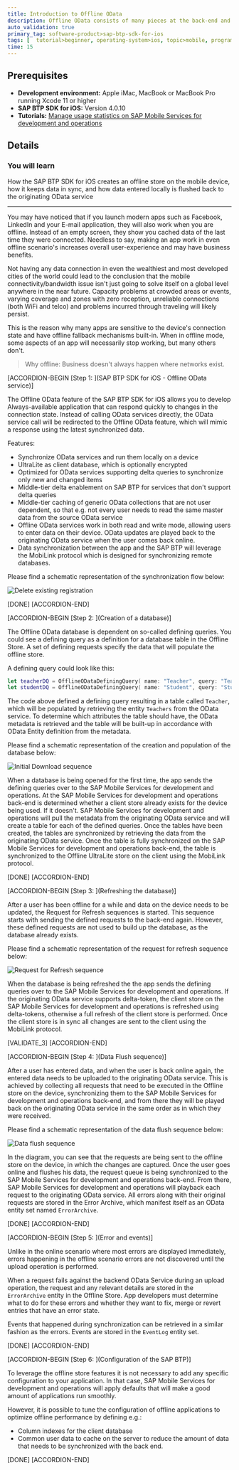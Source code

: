 ```yaml
---
title: Introduction to Offline OData
description: Offline OData consists of many pieces at the back-end and the front-end that eventually make offline OData work, without being in the way of the developer. This tutorial will explain how all components work together to achieve this.
auto_validation: true
primary_tag: software-product>sap-btp-sdk-for-ios
tags: [  tutorial>beginner, operating-system>ios, topic>mobile, programming-tool>odata, software-product>sap-business-technology-platform, software-product>sap-mobile-services]
time: 15
---
```


## Prerequisites  

- **Development environment:** Apple iMac, MacBook or MacBook Pro running Xcode 11 or higher
- **SAP BTP SDK for iOS:** Version 4.0.10
- **Tutorials:** [Manage usage statistics on SAP Mobile Services for development and operations](fiori-ios-hcpms-reporting)

## Details

### You will learn  

How the SAP BTP SDK for iOS creates an offline store on the mobile device, how it keeps data in sync, and how data entered locally is flushed back to the originating OData service

---

You may have noticed that if you launch modern apps such as Facebook, LinkedIn and your E-mail application, they will also work when you are offline. Instead of an empty screen, they show you cached data of the last time they were connected. Needless to say, making an app work in even offline scenario's increases overall user-experience and may have business benefits.

Not having any data connection in even the wealthiest and most developed cities of the world could lead to the conclusion that the mobile connectivity/bandwidth issue isn't just going to solve itself on a global level anywhere in the near future. Capacity problems at crowded areas or events, varying coverage and zones with zero reception, unreliable connections (both WiFi and telco) and problems incurred through traveling will likely persist.

This is the reason why many apps are sensitive to the device's connection state and have offline fallback mechanisms built-in. When in offline mode, some aspects of an app will necessarily stop working, but many others don't.

> Why offline: Business doesn't always happen where networks exist.

[ACCORDION-BEGIN [Step 1: ](SAP BTP SDK for iOS - Offline OData service)]

The Offline OData feature of the SAP BTP SDK for iOS allows you to develop Always-available application that can respond quickly to changes in the connection state. Instead of calling OData services directly, the OData service call will be redirected to the Offline OData feature, which will mimic a response using the latest synchronized data.

Features:

- Synchronize OData services and run them locally on a device
- UltraLite as client database, which is optionally encrypted
- Optimized for OData services supporting delta queries to synchronize only new and changed items
- Middle-tier delta enablement on SAP BTP for services that don't support delta queries
- Middle-tier caching of generic OData collections that are not user dependent, so that e.g. not every user needs to read the same master data from the source OData service
- Offline OData services work in both read and write mode, allowing users to enter data on their device. OData updates are played back to the originating OData service when the user comes back online.
- Data synchronization between the app and the SAP BTP will leverage the MobiLink protocol which is designed for synchronizing remote databases.

Please find a schematic representation of the synchronization flow below:

![Delete existing registration](image-1.png)

[DONE]
[ACCORDION-END]

[ACCORDION-BEGIN [Step 2: ](Creation of a database)]

The Offline OData database is dependent on so-called defining queries. You could see a defining query as a definition for a database table in the Offline Store. A set of defining requests specify the data that will populate the offline store.

A defining query could look like this:

```swift
let teacherDQ = OfflineODataDefiningQuery( name: "Teacher", query: "Teachers", automaticallyRetrievesStreams: false )
let studentDQ = OfflineODataDefiningQuery( name: "Student", query: "Students", automaticallyRetrievesStreams: false )
```

The code above defined a defining query resulting in a table called `Teacher`, which will be populated by retrieving the entity `Teachers` from the OData service. To determine which attributes the table should have, the OData metadata is retrieved and the table will be built-up in accordance with OData Entity definition from the metadata.

Please find a schematic representation of the creation and population of the database below:

![Initial Download sequence](image-2.png)

When a database is being opened for the first time, the app sends the defining queries over to the SAP Mobile Services for development and operations. At the SAP Mobile Services for development and operations back-end is determined whether a client store already exists for the device being used. If it doesn't. SAP Mobile Services for development and operations will pull the metadata from the originating OData service and will create a table for each of the defined queries. Once the tables have been created, the tables are synchronized by retrieving the data from the originating OData service. Once the table is fully synchronized on the SAP Mobile Services for development and operations back-end, the table is synchronized to the Offline UltraLite store on the client using the MobiLink protocol.

[DONE]
[ACCORDION-END]

[ACCORDION-BEGIN [Step 3: ](Refreshing the database)]

After a user has been offline for a while and data on the device needs to be updated, the Request for Refresh sequences is started. This sequence starts with sending the defined requests to the back-end again. However, these defined requests are not used to build up the database, as the database already exists.

Please find a schematic representation of the request for refresh sequence below:

![Request for Refresh sequence](image-3.png)

When the database is being refreshed the the app sends the defining queries over to the SAP Mobile Services for development and operations. If the originating OData service supports delta-token, the client store on the SAP Mobile Services for development and operations is refreshed using delta-tokens, otherwise a full refresh of the client store is performed. Once the client store is in sync all changes are sent to the client using the MobiLink protocol.

[VALIDATE_3]
[ACCORDION-END]

[ACCORDION-BEGIN [Step 4: ](Data Flush sequence)]

After a user has entered data, and when the user is back online again, the entered data needs to be uploaded to the originating OData service. This is achieved by collecting all requests that need to be executed in the Offline store on the device, synchronizing them to the SAP Mobile Services for development and operations back-end, and from there they will be played back on the originating OData service in the same order as in which they were received.

Please find a schematic representation of the data flush sequence below:

![Data flush sequence](image-4.png)

In the diagram, you can see that the requests are being sent to the offline store on the device, in which the changes are captured. Once the user goes online and flushes his data, the request queue is being synchronized to the SAP Mobile Services for development and operations back-end. From there, SAP Mobile Services for development and operations will playback each request to the originating OData service. All errors along with their original requests are stored in the Error Archive, which manifest itself as an OData entity set named `ErrorArchive`.

[DONE]
[ACCORDION-END]

[ACCORDION-BEGIN [Step 5: ](Error and events)]

Unlike in the online scenario where most errors are displayed immediately, errors happening in the offline scenario errors are not discovered until the upload operation is performed.

When a request fails against the backend OData Service during an upload operation, the request and any relevant details are stored in the `ErrorArchive` entity in the Offline Store. App developers must determine what to do for these errors and whether they want to fix, merge or revert entries that have an error state.

Events that happened during synchronization can be retrieved in a similar fashion as the errors. Events are stored in the `EventLog` entity set.

[DONE]
[ACCORDION-END]

[ACCORDION-BEGIN [Step 6: ](Configuration of the SAP BTP)]

To leverage the offline store features it is not necessary to add any specific configuration to your application. In that case, SAP Mobile Services for development and operations will apply defaults that will make a good amount of applications run smoothly.

However, it is possible to tune the configuration of offline applications to optimize offline performance by defining e.g.:

- Column indexes for the client database
- Common user data to cache on the server to reduce the amount of data that needs to be synchronized with the back end.

[DONE]
[ACCORDION-END]

